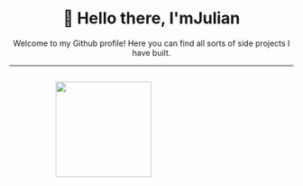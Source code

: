 <h1 align="center">👋 Hello there, I'mJulian</h1>
<p align="center">
    Welcome to my Github profile! Here you can find all sorts of side projects I have built.
</p>
<hr>
<section style="display:flex; justify-content: space-around;">
    <p>
        <img align="left" height="170px" src="https://github-readme-stats.vercel.app/api/top-langs?username=juleanrod&show_icons=true&locale=en&layout=compact&theme=gotham&card_width=250" alt="" />
    </p>
    <p>
        <img align="left" src="https://github-readme-stats.vercel.app/api?username=juleanrod&show_icons=true&locale=en&theme=gotham&hide=stars&hide_rank=true" alt="" />
    </p>
</section>
